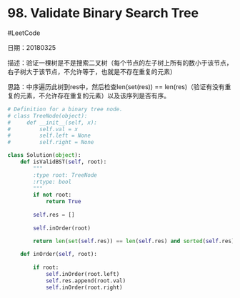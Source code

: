 # 98. Validate Binary Search Tree
#LeetCode

日期：20180325

描述：验证一棵树是不是搜索二叉树（每个节点的左子树上所有的数小于该节点，右子树大于该节点，不允许等于，也就是不存在重复的元素）

思路：中序遍历此树到res中，然后检查len(set(res)) == len(res)（验证有没有重复的元素，不允许存在重复的元素）以及该序列是否有序。

```python
# Definition for a binary tree node.
# class TreeNode(object):
#     def __init__(self, x):
#         self.val = x
#         self.left = None
#         self.right = None

class Solution(object):
    def isValidBST(self, root):
        """
        :type root: TreeNode
        :rtype: bool
        """
        if not root:
            return True
        
        self.res = []
        
        self.inOrder(root)

        return len(set(self.res)) == len(self.res) and sorted(self.res) == self.res
        
    def inOrder(self, root):
        
        if root:
            self.inOrder(root.left)
            self.res.append(root.val)
            self.inOrder(root.right)

```